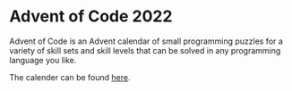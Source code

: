 # Advent of Code 2022

Advent of Code is an Advent calendar of small programming puzzles for a variety of skill sets and skill levels that can be solved in any programming language you like. 

The calender can be found [here](https://adventofcode.com/).
